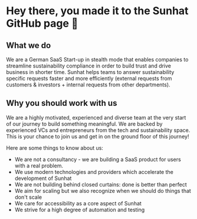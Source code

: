 # Hey there, you made it to the Sunhat GitHub page 🎉

## What we do
We are a German SaaS Start-up in stealth mode that enables companies to streamline sustainability compliance in order to build trust and drive business in shorter time. Sunhat helps teams to answer sustainability specific requests faster and more efficiently (external requests from customers & investors + internal requests from other departments).

## Why you should work with us

We are a highly motivated, experienced and diverse team at the very start of our journey to build something meaningful. We are backed by experienced VCs and entrepreneurs from the tech and sustainability space. This is your chance to join us and get in on the ground floor of this journey!

Here are some things to know about us:

- We are not a consultancy - we are building a SaaS product for users with a real problem.
- We use modern technologies and providers which accelerate the development of Sunhat
- We are not building behind closed curtains: done is better than perfect
- We aim for scaling but we also recognize when we should do things that don't scale
- We care for accessibility as a core aspect of Sunhat
- We strive for a high degree of automation and testing
